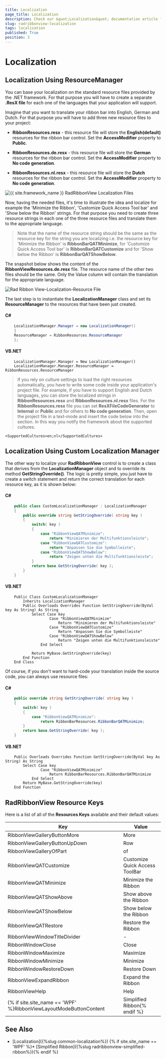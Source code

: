 ```yaml
---
title: Localization
page_title: Localization
description: Check our &quot;Localization&quot; documentation article for the RadRibbonView {{ site.framework_name }} control.
slug: radribbonview-localization
tags: localization
published: True
position: 3
---
```


# Localization

## Localization Using ResourceManager

You can base your localization on the standard resource files provided by the .NET framework. For that purpose you will have to create a separate __.ResX file__ for each one of the languages that your application will support.				

Imagine that you want to translate your ribbon bar into English, German and Dutch. For that purpose you will have to add three new resource files to your project:

* __RibbonResources.resx__ - this resource file will store the __English(default)__ resources for the ribbon bar control. Set the __AccessModifier__ property to __Public__.					

* __RibbonResources.de.resx__ - this resource file will store the __German__ resources for the ribbon bar control. Set the __AccessModifier__ property to __No code generation__.					

* __RibbonResources.nl.resx__ - this resource file will store the __Dutch__ resources for the ribbon bar control. Set the __AccessModifier__ property to __No code generation__.

![{{ site.framework_name }} RadRibbonView Localization Files](images/RibbonView_Localization_Files.png)

Now, having the needed files, it's time to illustrate the idea and localize for example the 'Minimize the Ribbon', 'Customize Quick Access Tool bar' and 'Show below the Ribbon' strings. For that purpose you need to create three resource strings in each one of the three resource files and translate them to the appropriate language.

>Note that the name of the resource string should be the same as the resource key for the string you are localizing i.e. the resource key for 'Minimize the Ribbon' is __RibbonBarQATMinimize__, for 'Customize Quick Access Tool bar' is __RibbonBarQATCustomize__ and for 'Show below the Ribbon' is __RibbonBarQATShowBelow__.					

The snapshot below shows the content of the __RibbonViewResources.de.resx__ file. The resource name of the other two files should be the same. Only the Value column will contain the translation for the appropriate language.

![Rad Ribbon View-Localization-Resource File](images/RadRibbonView-Localization-ResourceFile.png)

The last step is to instantiate the __LocalizationManager__ class and set its __ResourceManager__ to the resources that have been just created.				

#### __C#__
```C#
	LocalizationManager.Manager = new LocalizationManager()
	{
	ResourceManager = RibbonResources.ResourceManager
	};
```

#### __VB.NET__
```VB.NET
	LocalizationManager.Manager = New LocalizationManager()
	LocalizationManager.Manager.ResourceManager = RibbonResources.ResourceManager
```

>If you rely on culture settings to load the right resources automatically, you have to write some code inside your application's project file. For example, if you have to support English and Dutch languages, you can store the localized strings in __RibbonResources.resx__ and __RibbonResources.nl.resx__ files. For the __RibbonResources.resx__ file you can set __ResXFileCodeGenerator__ to __Internal__ or __Public__ and for others to __No code generation__. Then, open the project file in a text-mode and insert the code below into the __<PropertyGroup>__ section. In this way you notify the framework about the supported cultures.

	<SupportedCultures>en;nl</SupportedCultures>				

## Localization Using Custom Localization Manager

The other way to localize your __RadRibbonView__ control is to create a class that derives from the __LocalizationManager__ object and to override its method __GetStringOverride()__. The logic is pretty simple, you just have to create a switch statement and return the correct translation for each resource key, as it is shown below:				

#### __C#__
```C#
	public class CustomLocalizationManager : LocalizationManager
	{
	    public override string GetStringOverride( string key )
	    {
	        switch( key )
	        {
	            case "RibbonViewQATMinimize":
	                return "Minimieren der Multifunktionsleiste";
	            case "RibbonViewQATCustomize":
	                return "Anpassen Sie die Symbolleiste";
	            case "RibbonViewQATShowBelow":
	                return "Zeigen unten die Multifunktionsleiste";
	        }
	        return base.GetStringOverride( key );
	    }
	}
```

#### __VB.NET__
```VB.NET
	Public Class CustomLocalizationManager
	    Inherits LocalizationManager
	    Public Overloads Overrides Function GetStringOverride(ByVal key As String) As String
	        Select Case key
					Case "RibbonViewQATMinimize"
						Return "Minimieren der Multifunktionsleiste"
					Case "RibbonViewQATCustomize"
						Return "Anpassen Sie die Symbolleiste"
					Case "RibbonViewQATShowBelow"
						Return "Zeigen unten die Multifunktionsleiste"
				End Select
	
	        Return MyBase.GetStringOverride(key)
	    End Function
	End Class
```

Of course, if you don't want to hard-code your translation inside the source code, you can always use resource files:

#### __C#__
```C#
	public override string GetStringOverride( string key )
	{
	    switch( key )
	    {
	        case "RibbonViewQATMinimize":
	            return RibbonBarResources.RibbonBarQATMinimize;
	    }
	    return base.GetStringOverride( key );
	}
```

#### __VB.NET__
```VB.NET
	Public Overloads Overrides Function GetStringOverride(ByVal key As String) As String
	    Select Case key
				Case "RibbonViewQATMinimize"
					Return RibbonBarResources.RibbonBarQATMinimize
			End Select
	    Return MyBase.GetStringOverride(key)
	End Function
```

## RadRibbonView Resource Keys

Here is a list of all of the __Resources Keys__ available and their default values:

Key	|	Value
---	|	---	
RibbonViewGalleryButtonMore | More
RibbonViewGalleryButtonUpDown | Row
RibbonViewGalleryOfPart | of
RibbonViewQATCustomize | Customize Quick Access ToolBar
RibbonViewQATMinimize | Minimize the Ribbon
RibbonViewQATShowAbove | Show above the Ribbon
RibbonViewQATShowBelow | Show below the Ribbon
RibbonViewQATRestore | Restore the Ribbon
RibbonViewWindowTitleDivider | - 
RibbonWindowClose | Close
RibbonWindowMaximize | Maximize
RibbonWindowMinimize | Minimize
RibbonWindowRestoreDown | Restore Down
RibbonViewExpandRibbon | Expand the Ribbon
RibbonViewHelp | Help
{% if site.site_name == 'WPF' %}RibbonViewLayoutModeButtonContent | Simplified Ribbon{% endif %}

## See Also

* [Localization]({%slug common-localization%})
{% if site.site_name == 'WPF' %}* [Simplified Ribbon]({%slug radribbonview-simplified-ribbon%}){% endif %}